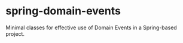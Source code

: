 # spring-domain-events
Minimal classes for effective use of Domain Events in a Spring-based project.
